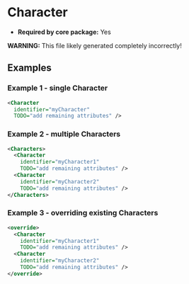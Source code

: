 # Character

- **Required by core package:** Yes

**WARNING:** This file likely generated completely incorrectly!

## Examples

### Example 1 - single Character

```xml
<Character
  identifier="myCharacter"
  TODO="add remaining attributes" />
```

### Example 2 - multiple Characters

```xml
<Characters>
  <Character
    identifier="myCharacter1"
    TODO="add remaining attributes" />
  <Character
    identifier="myCharacter2"
    TODO="add remaining attributes" />
</Characters>
```

### Example 3 - overriding existing Characters

```xml
<override>
  <Character
    identifier="myCharacter1"
    TODO="add remaining attributes" />
  <Character
    identifier="myCharacter2"
    TODO="add remaining attributes" />
</override>
```

